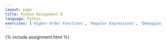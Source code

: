 ```yaml
---
layout: page
title: Python Assignment 8
language: Python
exercises: ['Higher Order Functions', 'Regular Expressions', 'Debugging', 'Tests']
---
```


{% include assignment.html %}
